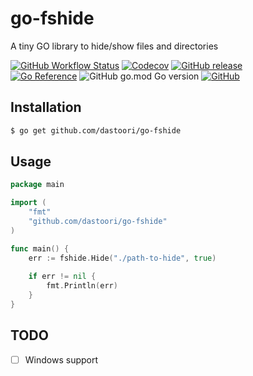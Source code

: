 # go-fshide

A tiny GO library to hide/show files and directories

[![GitHub Workflow Status](https://img.shields.io/github/workflow/status/dastoori/go-fshide/go)](https://github.com/dastoori/go-fshide/actions/workflows/go.yml)
[![Codecov](https://img.shields.io/codecov/c/github/dastoori/go-fshide)](https://app.codecov.io/gh/dastoori/go-fshide/)
[![GitHub release](https://img.shields.io/github/v/release/dastoori/go-fshide)](https://github.com/dastoori/go-fshide/releases)<br/>
[![Go Reference](https://pkg.go.dev/badge/github.com/dastoori/go-fshide.svg)](https://pkg.go.dev/github.com/dastoori/go-fshide)
![GitHub go.mod Go version](https://img.shields.io/github/go-mod/go-version/dastoori/go-fshide)
[![GitHub](https://img.shields.io/github/license/dastoori/go-fshide)](https://github.com/dastoori/go-fshide/blob/master/LICENSE)

## Installation

```sh
$ go get github.com/dastoori/go-fshide
```

## Usage

```go
package main

import (
	"fmt"
	"github.com/dastoori/go-fshide"
)

func main() {
	err := fshide.Hide("./path-to-hide", true)
	
	if err != nil {
		fmt.Println(err)
	}
}
```

## TODO

- [ ] Windows support
